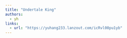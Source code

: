```yaml
---
title: "Undertale King"
authors:
  - yh
links:
  - url: "https://yuhang233.lanzout.com/icRvl00pu1yb"
---
```

